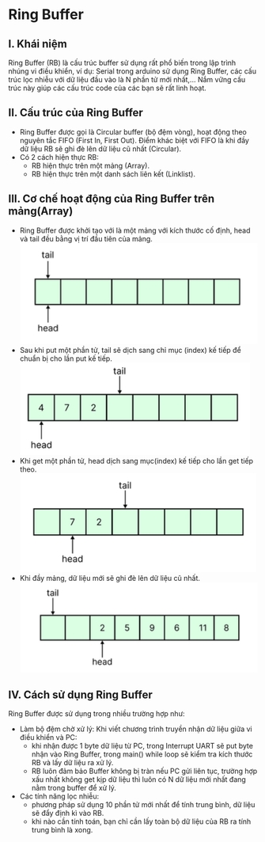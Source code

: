 # Ring Buffer
## I. Khái niệm
Ring Buffer (RB) là cấu trúc buffer sử dụng rất phổ biến trong lập trình nhúng vi điều khiển, ví dụ: Serial trong arduino sử dụng Ring Buffer, các cấu trúc lọc nhiễu với dữ liệu đầu vào là N phần tử mới nhất,...  Nắm vững cấu trúc này giúp các cấu trúc code của các bạn sẽ rất linh hoạt.

## II. Cấu trúc của Ring Buffer
- Ring Buffer được gọi là Circular buffer (bộ đệm vòng), hoạt động theo nguyên tắc FIFO (First In, First Out). Điểm khác biệt với FIFO là khi đầy dữ liệu RB sẽ ghi đè lên dữ liệu cũ nhất (Circular). 
- Có 2 cách hiện thực RB:
  - RB hiện thực trên một mảng (Array).
  - RB hiện thực trên một danh sách liên kết (Linklist).

## III. Cơ chế hoạt động của Ring Buffer trên mảng(Array)
- Ring Buffer được khởi tạo với là một mảng với kích thước cố định, head và tail đều bằng vị trí đầu tiên của mảng.
![image](./RingBuffer_img/RingBuffer_0.png)
- Sau khi put một phần tử, tail sẽ dịch sang chỉ mục (index) kế tiếp để chuẩn bị cho lần put kế tiếp.
![image](./RingBuffer_img/RingBuffer_1.png)
- Khi get một phần tử, head dịch sang mục(index) kế tiếp cho lần get tiếp theo.
![image](./RingBuffer_img/RingBuffer_2.png)
- Khi đầy mảng, dữ liệu mới sẽ ghi đè lên dữ liệu cũ nhất.
![image](./RingBuffer_img/RingBuffer_3.png)

## IV. Cách sử dụng Ring Buffer
Ring Buffer được sử dụng trong nhiều trường hợp như:
- Làm bộ đệm chờ xử lý: Khi viết chương trình truyền nhận dữ liệu giữa vi điều khiển và PC: 
  - khi nhận được 1 byte dữ liệu từ PC, trong Interrupt UART sẽ put byte nhận vào Ring Buffer, trong main() while loop sẽ kiểm tra kích thước RB và lấy dữ liệu ra xử lý. 
  - RB luôn đảm bảo Buffer không bị tràn nếu PC gửi liên tục, trường hợp xấu nhất không get kịp dữ liệu thì luôn có N dữ liệu mới nhất đang nằm trong buffer để xử lý.
- Các tính năng lọc nhiễu: 
  - phương pháp sử dụng 10 phần tử mới nhất để tính trung bình, dữ liệu sẽ đẩy định kì vào RB.
  - khi nào cần tính toán, bạn chỉ cần lấy toàn bộ dữ liệu của RB ra tính trung bình là xong.
